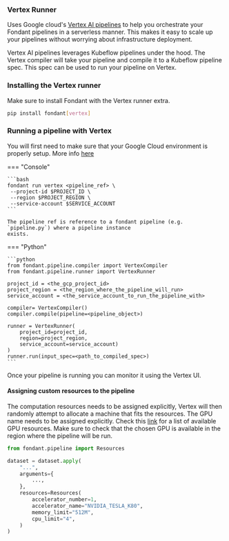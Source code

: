 ### Vertex Runner

Uses Google
cloud's [Vertex AI pipelines](https://cloud.google.com/vertex-ai/docs/pipelines/introduction) to
help you
orchestrate your Fondant pipelines in a serverless manner. This makes it easy to scale up your
pipelines without worrying about infrastructure
deployment.

Vertex AI pipelines leverages Kubeflow pipelines under the hood. The Vertex compiler will take your
pipeline and compile it to a Kubeflow pipeline spec.
This spec can be used to run your pipeline on Vertex.

### Installing the Vertex runner

Make sure to install Fondant with the Vertex runner extra.

```bash
pip install fondant[vertex]
```

### Running a pipeline with Vertex

You will first need to make sure that your Google Cloud environment is properly setup. More
info [here](https://codelabs.developers.google.com/vertex-pipelines-intro#2)

=== "Console"
    
    ```bash 
    fondant run vertex <pipeline_ref> \
     --project-id $PROJECT_ID \
     --region $PROJECT_REGION \
     --service-account $SERVICE_ACCOUNT
    ```
    
    The pipeline ref is reference to a fondant pipeline (e.g. `pipeline.py`) where a pipeline instance
    exists.


=== "Python"
    
    ```python
    from fondant.pipeline.compiler import VertexCompiler
    from fondant.pipeline.runner import VertexRunner
    
    project_id = <the_gcp_project_id>
    project_region = <the_region_where_the_pipeline_will_run>
    service_account = <the_service_account_to_run_the_pipeline_with>

    compiler= VertexCompiler()
    compiler.compile(pipeline=<pipeline_object>)

    runner = VertexRunner(
        project_id=project_id,
        region=project_region,
        service_account=service_account)
    )
    runner.run(input_spec=<path_to_compiled_spec>)
    ```


Once your pipeline is running you can monitor it using the Vertex UI.

#### Assigning custom resources to the pipeline

The computation resources needs to be assigned explicitly, Vertex will then randomly attempt to
allocate
a machine that fits the resources. The GPU name needs to be assigned explicitly. Check
this [link](https://github.com/googleapis/python-aiplatform/blob/main/google/cloud/aiplatform_v1/types/accelerator_type.py)
for a list of available GPU resources. Make sure to check that the chosen GPU is available in the
region where the pipeline will be run.

```python
from fondant.pipeline import Resources

dataset = dataset.apply(
    "...",
    arguments={
        ...,
    },
    resources=Resources(
        accelerator_number=1,
        accelerator_name="NVIDIA_TESLA_K80",
        memory_limit="512M",
        cpu_limit="4",
    )
)
```
